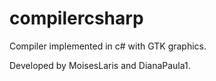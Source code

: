 # compilercsharp
Compiler implemented in c# with GTK graphics.

Developed by MoisesLaris and DianaPaula1.
